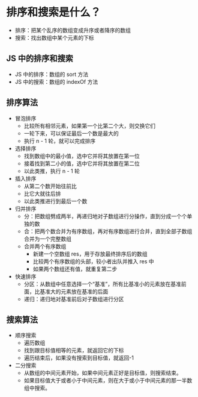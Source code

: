 # 排序和搜索是什么？

- 排序：把某个乱序的数组变成升序或者降序的数组
- 搜索：找出数组中某个元素的下标

## JS 中的排序和搜索

- JS 中的排序：数组的 sort 方法
- JS 中的搜索：数组的 indexOf 方法

## 排序算法

- 冒泡排序
  - 比较所有相邻元素，如果第一个比第二个大，则交换它们
  - 一轮下来，可以保证最后一个数是最大的
  - 执行 n - 1 轮，就可以完成排序
- 选择排序
  - 找到数组中的最小值，选中它并将其放置在第一位
  - 接着找到第二小的值，选中它并将其放置在第二位
  - 以此类推，执行 n - 1 轮
- 插入排序
  - 从第二个数开始往前比
  - 比它大就往后排
  - 以此类推进行到最后一个数
- 归并排序
  - 分：把数组劈成两半，再递归地对子数组进行分操作，直到分成一个个单独的数
  - 合：把两个数合并为有序数组，再对有序数组进行合并，直到全部子数组合并为一个完整数组
  - 合并两个有序数组
    - 新建一个空数组 res，用于存放最终排序后的数组
    - 比较两个有序数组的头部，较小者出队并推入 res 中
    - 如果两个数组还有值，就重复第二步
- 快速排序
  - 分区：从数组中任意选择一个“基准”，所有比基准小的元素放在基准前面，比基准大的元素放在基准的后面
  - 递归：递归地对基准前后对子数组进行分区

## 搜索算法

- 顺序搜索
  - 遍历数组
  - 找到跟目标值相等的元素，就返回它的下标
  - 遍历结束后，如果没有搜索到目标值，就返回-1
- 二分搜索
  - 从数组的中间元素开始，如果中间元素正好是目标值，则搜索结束。
  - 如果目标值大于或者小于中间元素，则在大于或小于中间元素的那一半数组中搜索。
